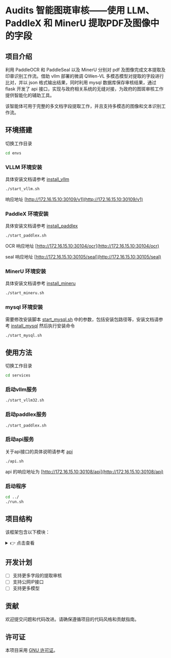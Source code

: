 # Audits 智能图斑审核——使用 LLM、 PaddleX 和 MinerU 提取PDF及图像中的字段

## 项目介绍

利用 PaddleOCR 和 PaddleSeal 以及 MinerU 分别对 pdf 及图像完成文本提取及印章识别工作流。借助 vllm 部署的微调 QWen-VL 多模态模型对提取的字段进行比对，并以 json 格式输出结果，同时利用 mysql 数据库保存审核结果，通过 flask 开发了 api 接口，实现与政府相关系统的无缝对接，为政府的图斑审核工作提供智能化的辅助工具。

该智能体可用于完整的多文档字段提取工作，并且支持多模态的图像和文本识别工作流。

## 环境搭建

切换工作目录

```bash
cd envs
```

### VLLM 环境安装

具体安装文档请参考 [install_vllm](docs/install_vllm.md)

```bash
./start_vllm.sh
```

响应地址 [http://172.16.15.10:30109/v1](http://172.16.15.10:30109/v1)

### PaddleX 环境安装

具体安装文档请参考 [install_paddlex](docs/install_paddlex.md)

```bash
./start_paddlex.sh
```

OCR 响应地址 [http://172.16.15.10:30104/ocr](http://172.16.15.10:30104/ocr)

seal 响应地址 [http://172.16.15.10:30105/seal](http://172.16.15.10:30105/seal)

### MinerU 环境安装

具体安装文档请参考 [install_mineru](docs/install_mineru.md)
```bash
./start_mineru.sh
```

### mysql 环境安装

需要修改安装脚本 [start_mysql.sh](envs/start_mysql.sh) 中的参数，包括安装包路径等，安装文档请参考 [install_mysql](docs/install_mysql.md) 然后执行安装命令

```bash
./start_mysql.sh
```

## 使用方法

切换工作目录

```bash
cd services
```

### 启动vllm服务

```bash
./start_vllm32.sh
```

### 启动paddlex服务

```bash
./start_paddlex.sh
```

### 启动api服务

关于api接口的具体说明请参考 [api](docs/api.md)

```bash
./api.sh
```

api 的响应地址为 [http://172.16.15.10:30108/api](http://172.16.15.10:30108/api)

### 启动程序

```bash
cd ../
./run.sh
```

## 项目结构
该框架包含以下模块：
<details>
  <summary>👉 点击查看</summary>
```
Audits
    ├── config/
    │   ├── config.yaml                # 配置文件，存储路径、参数等配置信息
    ├── data/
    │   ├── data/                      # 存放待处理佐证材料，主要为 PDF 和图片文件
    │   ├── output/                    # 输出文件夹，存放 OCR、印章识别和审核结果
    │   │   ├── markdown/              # OCR 转换后的 Markdown 文件
    │   │   ├── json/                  # OCR 提取的 JSON 文件
    │   │   └── images/                # OCR 提取的图片
    │   └── models/                    # 模型文件夹，存放预训练模型权重
    ├── database/
    │   ├── db_downloader.py           # 单线程下载数据类，用于从平台下载PDF和图片文件
    │   ├── db_downloader_mt.py        # 多线程下载数据类，用于从平台下载PDF和图片文件
    │   ├── audit_results_my.py        # mysql 数据库结果操作类，用于将模型识别的字典结果储存到数据库与api查询结果
    │   ├── audit_results.py           # 数据库结果操作类，用于将模型识别的字典结果储存到数据库与api查询结果
    │   └── audit_results.db           # 数据库文件，用于存储模型识别的字典结果
    ├── models/
    │   ├── ocr_mineru.py              # OCR 处理脚本，调用 MinerU 框架
    │   ├── ocr_paddle.py              # OCR 处理脚本，调用 PaddleOCR 框架
    │   ├── seal_recognition.py        # 印章识别脚本，调用 PaddleX 框架
    │   ├── llm_extraction.py          # LLM 内容提取脚本，调用 QWQ-32b 模型
    │   └── vlm_extraction.py          # VLM 内容提取脚本，调用 QWen-VL-32b 模型
    ├── workflow/
    │   ├── workflow.py                # 工作流基类，用于执行智能体框架的各个步骤
    │   ├── workflow_mini.py           # 只使用VLM模型单条流
    │   ├── workflow_lite.py           # 使用VLM和MinerU和PaddleX文本处理双工作流
    │   ├── workflow_ultra.py          # 使用VLM和MinerU的多模态和MinerU文本的双工作流
    │   ├── workflow_pro.py            # 使用LLM和MinerU和PaddleX的图像和文本双工作流
    │   └── workflow_plus.py           # 使用VLM和MinerU的多模态和MinerU文本和PaddleOCR的三工作流
    ├── test/
    │   ├── db_download_id.py          # 单ID下载数据类，用于从平台下载PDF和图片文件
    │   └── vlm_extraction.py          # VLM 内容提取脚本，用于测试VLM模型
    ├── services/
    │   ├── start_llm.sh               # LLM 服务启动脚本
    │   ├── start_paddlex.sh           # PaddleX 服务启动脚本
    │   ├── start_vlm.sh               # vLM 服务启动 Qwen-vl-7b模型脚本
    │   ├── start_vlm32.sh             # VLM 服务启动 Qwen-vl-32b模型脚本
    │   └── app.sh                     # Flask 服务脚本，提供接口与平台交互
    ├── api/
    │   ├── api.py                     # API 脚本，提供接口与平台交互
    ├── utils/
    │   └── utils.py                   # 工具函数
    ├── envs/
    │   ├── start_vllm.sh              # VLLM 环境安装脚本
    │   ├── start_paddlex.sh           # PaddleX 环境安装脚本
    │   ├── start_mineru.sh            # MinerU 环境安装脚本
    │   └── start_mysql.sh             # mysql 环境安装脚本
    ├── docs/
    │   ├── api.md                     # API 文档
    │   ├── issues.md                  # 问题反馈文档
    │   ├── 
    ├── main.py                        # 主程序入口，用于启动服务
    ├── README.md                      # 项目说明文档
    │── requirements.txt               # 服务依赖文件
    ├── setup.sh                       # 环境搭建脚本，用于初始化虚拟环境和安装依赖
    └── run.sh                         # 启动脚本，用于启动服务
```
</details>

## 开发计划
- [ ] 支持更多字段的提取审核
- [ ] 支持公网IP接口
- [ ] 支持更多模型

## 贡献
欢迎提交问题和代码改进。请确保遵循项目的代码风格和贡献指南。

## 许可证
本项目采用 [GNU 许可证](LICENSE)。



